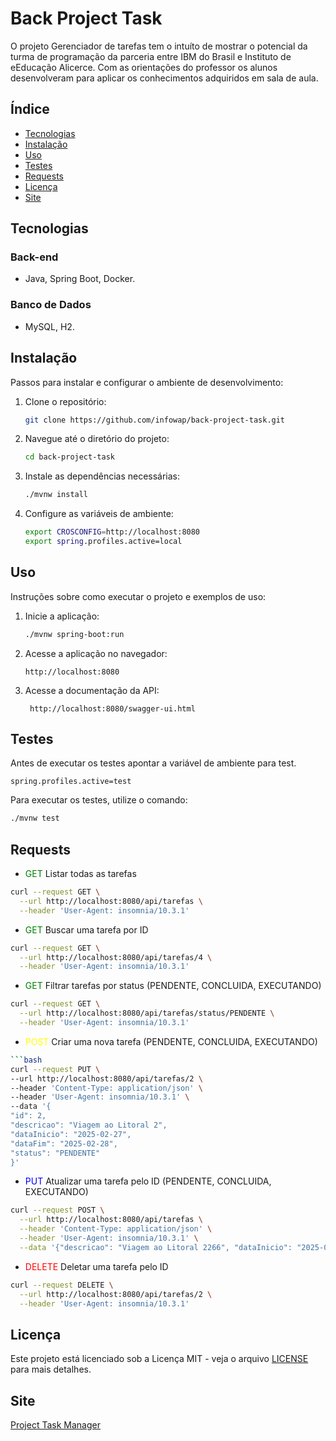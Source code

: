 # Back Project Task

O projeto Gerenciador de tarefas tem o intuíto de mostrar o potencial da turma de programação da parceria entre IBM do Brasil e Instituto de eEducação Alicerce.
Com as orientações do professor os alunos desenvolveram para aplicar os conhecimentos adquiridos em sala de aula.
 

## Índice

- [Tecnologias](#tecnologias)
- [Instalação](#instalação)
- [Uso](#uso)
- [Testes](#testes)
- [Requests](#requests)
- [Licença](#licença)
- [Site](#site)

## Tecnologias
### Back-end
- Java, Spring Boot, Docker.
### Banco de Dados
- MySQL, H2.
## Instalação

Passos para instalar e configurar o ambiente de desenvolvimento:

1. Clone o repositório:
   ```bash
   git clone https://github.com/infowap/back-project-task.git
   ```
2. Navegue até o diretório do projeto:
   ```bash
   cd back-project-task
   ```
3. Instale as dependências necessárias:
   ```bash
   ./mvnw install
   ```
4. Configure as variáveis de ambiente:
   ```bash
   export CROSCONFIG=http://localhost:8080
   export spring.profiles.active=local
   ````

## Uso

Instruções sobre como executar o projeto e exemplos de uso:

1. Inicie a aplicação:
   ```bash
   ./mvnw spring-boot:run
   ```
2. Acesse a aplicação no navegador:
   ```
   http://localhost:8080
   ```
3. Acesse a documentação da API:
   ```
    http://localhost:8080/swagger-ui.html
    ```
## Testes
Antes de executar os testes apontar a variável de ambiente para test.
```
spring.profiles.active=test
```
Para executar os testes, utilize o comando:
```bash
./mvnw test
```

## Requests
- <span style="color:green">GET</span> Listar todas as tarefas
````bash
curl --request GET \
  --url http://localhost:8080/api/tarefas \
  --header 'User-Agent: insomnia/10.3.1'
````
- <span style="color:green">GET</span> Buscar uma tarefa por ID
```bash
curl --request GET \
  --url http://localhost:8080/api/tarefas/4 \
  --header 'User-Agent: insomnia/10.3.1'
````
- <span style="color:green">GET</span> Filtrar tarefas por status (PENDENTE, CONCLUIDA, EXECUTANDO)
````bash
curl --request GET \
  --url http://localhost:8080/api/tarefas/status/PENDENTE \
  --header 'User-Agent: insomnia/10.3.1'
````
- <span style="color:yellow">POST</span> Criar uma nova tarefa (PENDENTE, CONCLUIDA, EXECUTANDO)
````bash
```bash
curl --request PUT \
--url http://localhost:8080/api/tarefas/2 \
--header 'Content-Type: application/json' \
--header 'User-Agent: insomnia/10.3.1' \
--data '{
"id": 2,
"descricao": "Viagem ao Litoral 2",
"dataInicio": "2025-02-27",
"dataFim": "2025-02-28",
"status": "PENDENTE"
}'
````
- <span style="color:blue">PUT</span> Atualizar uma tarefa pelo ID (PENDENTE, CONCLUIDA, EXECUTANDO)
````bash
curl --request POST \
  --url http://localhost:8080/api/tarefas \
  --header 'Content-Type: application/json' \
  --header 'User-Agent: insomnia/10.3.1' \
  --data '{"descricao": "Viagem ao Litoral 2266", "dataInicio": "2025-02-27", "dataFim": "2025-02-28", status": "CONCLUIDA" }'
````
- <span style="color:red">DELETE</span> Deletar uma tarefa pelo ID
````bash
curl --request DELETE \
  --url http://localhost:8080/api/tarefas/2 \
  --header 'User-Agent: insomnia/10.3.1'
````



## Licença

Este projeto está licenciado sob a Licença MIT - veja o arquivo [LICENSE](LICENSE) para mais detalhes.

## Site
[Project Task Manager](https://front-project-task.onrender.com/)